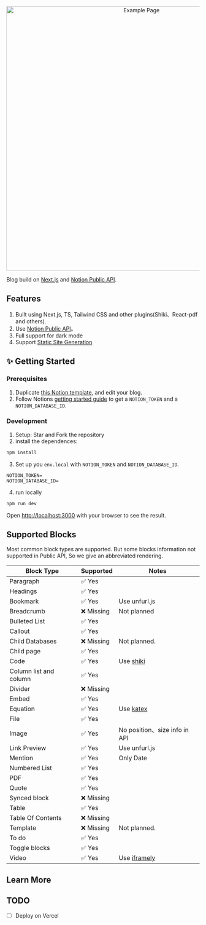 
<p align="center">
  <img alt="Example Page" src="https://github.com/alex-guoba/next-blogger/assets/2872637/5d23c303-6031-47aa-beec-7aad56357337" width="689">
</p>

Blog build on [Next.js](https://nextjs.org/) and [Notion Public API](https://www.notion.so/).

## Features

1. Built using Next.js, TS, Tailwind CSS and other plugins(Shiki、React-pdf and others).
2. Use [Notion Public API](https://developers.notion.com/)。
3. Full support for dark mode
4. Support [Static Site Generation](https://nextjs.org/docs/pages/building-your-application/rendering/static-site-generation)

## ✨ Getting Started

### Prerequisites

1. Duplicate [this Notion template](https://gelco.notion.site/910de43a0db24ebc9a34209ffab613a7?v=7f2614c5918f4a5bab3a6637b12a19f9&pvs=4), and edit your blog. 
2. Follow Notions [getting started guide](https://developers.notion.com/docs/getting-started) to get a `NOTION_TOKEN` and a `NOTION_DATABASE_ID`.

### Development
1. Setup: Star and Fork the repository
2. install the dependences:
```bash
npm install
```
3. Set up you `env.local` with `NOTION_TOKEN` and `NOTION_DATABASE_ID`.
```
NOTION_TOKEN=
NOTION_DATABASE_ID=
```
4. run locally 
```bash
npm run dev
```

Open [http://localhost:3000](http://localhost:3000) with your browser to see the result.


## Supported Blocks

Most common block types are supported. But some blocks information not supported in Public API, So we give an abbreviated rendering.

| Block Type             | Supported | Notes                                 |
|------------------------|-----------|---------------------------------------|
| Paragraph              | ✅ Yes     |                                       |
| Headings               | ✅ Yes     |                                       |
| Bookmark               | ✅ Yes     | Use unfurl.js                         |
| Breadcrumb             | ❌ Missing | Not planned                           |
| Bulleted List          | ✅ Yes     |                                       |
| Callout                | ✅ Yes     |                                       |
| Child Databases        | ❌ Missing | Not planned.                          |
| Child page             | ✅ Yes     |                                       |
| Code                   | ✅ Yes     | Use [shiki](https://shiki.style/)     |
| Column list and column | ✅ Yes     |                                       |
| Divider                | ❌ Missing |                                       |
| Embed                  | ✅ Yes     |                                       |
| Equation               | ✅ Yes     | Use [katex ](https://katex.org/)      |
| File                   | ✅ Yes     |                                       |
| Image                  | ✅ Yes     | No position、size info in API         |
| Link Preview           | ✅ Yes     | Use unfurl.js                         |
| Mention                | ✅ Yes     | Only Date                             |
| Numbered List          | ✅ Yes     |                                       |
| PDF                    | ✅ Yes     |                                       |
| Quote                  | ✅ Yes     |                                       |
| Synced block           | ❌ Missing |                                       |
| Table                  | ✅ Yes     |                                       |
| Table Of Contents      | ❌ Missing |                                       |
| Template               | ❌ Missing | Not planned.                          |
| To do                  | ✅ Yes     |                                       |
| Toggle blocks          | ✅ Yes     |                                       |
| Video                  | ✅ Yes     | Use [iframely](https://iframely.com/) |


## Learn More


## TODO
- [ ] Deploy on Vercel
